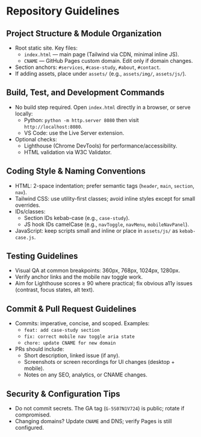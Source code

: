 # Repository Guidelines

## Project Structure & Module Organization
- Root static site. Key files:
  - `index.html` — main page (Tailwind via CDN, minimal inline JS).
  - `CNAME` — GitHub Pages custom domain. Edit only if domain changes.
- Section anchors: `#services`, `#case-study`, `#about`, `#contact`.
- If adding assets, place under `assets/` (e.g., `assets/img/`, `assets/js/`).

## Build, Test, and Development Commands
- No build step required. Open `index.html` directly in a browser, or serve locally:
  - Python: `python -m http.server 8080` then visit `http://localhost:8080`.
  - VS Code: use the Live Server extension.
- Optional checks:
  - Lighthouse (Chrome DevTools) for performance/accessibility.
  - HTML validation via W3C Validator.

## Coding Style & Naming Conventions
- HTML: 2-space indentation; prefer semantic tags (`header`, `main`, `section`, `nav`).
- Tailwind CSS: use utility-first classes; avoid inline styles except for small overrides.
- IDs/classes:
  - Section IDs kebab-case (e.g., `case-study`).
  - JS hook IDs camelCase (e.g., `navToggle`, `navMenu`, `mobileNavPanel`).
- JavaScript: keep scripts small and inline or place in `assets/js/` as `kebab-case.js`.

## Testing Guidelines
- Visual QA at common breakpoints: 360px, 768px, 1024px, 1280px.
- Verify anchor links and the mobile nav toggle work.
- Aim for Lighthouse scores ≥ 90 where practical; fix obvious a11y issues (contrast, focus states, alt text).

## Commit & Pull Request Guidelines
- Commits: imperative, concise, and scoped. Examples:
  - `feat: add case-study section`
  - `fix: correct mobile nav toggle aria state`
  - `chore: update CNAME for new domain`
- PRs should include:
  - Short description, linked issue (if any).
  - Screenshots or screen recordings for UI changes (desktop + mobile).
  - Notes on any SEO, analytics, or CNAME changes.

## Security & Configuration Tips
- Do not commit secrets. The GA tag (`G-5S07N1V724`) is public; rotate if compromised.
- Changing domains? Update `CNAME` and DNS; verify Pages is still configured.
